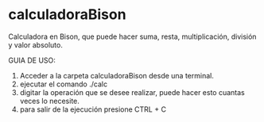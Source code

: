 # calculadoraBison
Calculadora en Bison, que puede hacer suma, resta, multiplicación, división y valor absoluto.

GUIA DE USO:
1)  Acceder a la carpeta calculadoraBison desde una terminal.
2) ejecutar el comando ./calc
3) digitar la operación que se desee realizar, puede hacer esto cuantas veces lo necesite.
4) para salir de la ejecución presione CTRL + C
